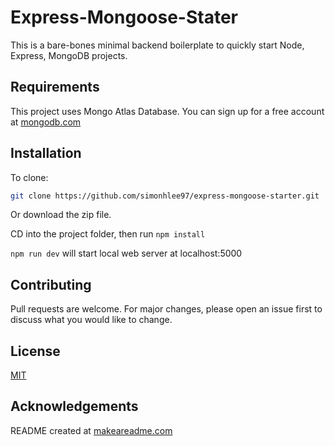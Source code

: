 # Express-Mongoose-Stater

This is a bare-bones minimal backend boilerplate to quickly start Node, Express, MongoDB projects.

## Requirements

This project uses Mongo Atlas Database. You can sign up for a free account at [mongodb.com](https://account.mongodb.com/account/login)

## Installation

To clone:

```bash
git clone https://github.com/simonhlee97/express-mongoose-starter.git
```

Or download the zip file.

CD into the project folder, then run `npm install`

`npm run dev` will start local web server at localhost:5000

## Contributing

Pull requests are welcome. For major changes, please open an issue first to discuss what you would like to change.

## License

[MIT](https://choosealicense.com/licenses/mit/)

## Acknowledgements

README created at [makeareadme.com](https://www.makeareadme.com/)
